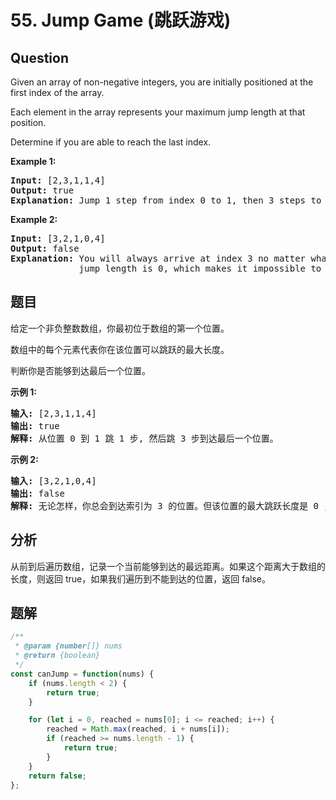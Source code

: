 # 55. Jump Game (跳跃游戏)

## Question

Given an array of non-negative integers, you are initially positioned at the first index of the array.

Each element in the array represents your maximum jump length at that position.

Determine if you are able to reach the last index.

**Example 1:**

<pre><strong>Input:</strong> [2,3,1,1,4]
<strong>Output:</strong> true
<strong>Explanation:</strong> Jump 1 step from index 0 to 1, then 3 steps to the last index.
</pre>

**Example 2:**

<pre><strong>Input:</strong> [3,2,1,0,4]
<strong>Output:</strong> false
<strong>Explanation:</strong> You will always arrive at index 3 no matter what. Its maximum
&nbsp;            jump length is 0, which makes it impossible to reach the last index.
</pre>

## 题目

给定一个非负整数数组，你最初位于数组的第一个位置。

数组中的每个元素代表你在该位置可以跳跃的最大长度。

判断你是否能够到达最后一个位置。

**示例 1:**

<pre><strong>输入:</strong> [2,3,1,1,4]
<strong>输出:</strong> true
<strong>解释:</strong> 从位置 0 到 1 跳 1 步, 然后跳 3 步到达最后一个位置。
</pre>

**示例 2:**

<pre><strong>输入:</strong> [3,2,1,0,4]
<strong>输出:</strong> false
<strong>解释:</strong> 无论怎样，你总会到达索引为 3 的位置。但该位置的最大跳跃长度是 0 ， 所以你永远不可能到达最后一个位置。
</pre>

## 分析

从前到后遍历数组，记录一个当前能够到达的最远距离。如果这个距离大于数组的长度，则返回 true，如果我们遍历到不能到达的位置，返回 false。

## 题解

```javascript
/**
 * @param {number[]} nums
 * @return {boolean}
 */
const canJump = function(nums) {
    if (nums.length < 2) {
        return true;
    }

    for (let i = 0, reached = nums[0]; i <= reached; i++) {
        reached = Math.max(reached, i + nums[i]);
        if (reached >= nums.length - 1) {
            return true;
        }
    }
    return false;
};
```
